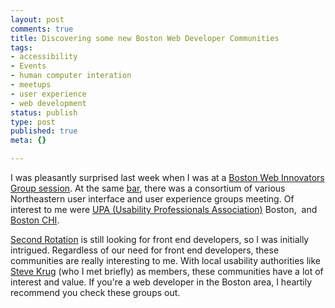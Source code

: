 ```yaml
--- 
layout: post
comments: true
title: Discovering some new Boston Web Developer Communities
tags: 
- accessibility
- Events
- human computer interation
- meetups
- user experience
- web development
status: publish
type: post
published: true
meta: {}

---
```

I was pleasantly surprised last week when I was at a <a href="http://www.webinnovatorsgroup.com/2007/11/14/webinno-small-group-dinner-%e2%80%93-%e2%80%9cthe-secrets-of-social-network-platform-apps%e2%80%9d/">Boston Web Innovators Group session</a>. At the same <a href="http://www.classicirish.com/asgard_about.html">bar</a>, there was a consortium of various Northeastern user interface and user experience groups meeting. Of interest to me were <a href="http://upaboston.org/">UPA (Usability Professionals Association)</a> Boston,  and <a href="http://www.bostonchi.org/">Boston CHI</a>.

<a href="http://www.secondrotation.com/main/careers">Second Rotation</a> is still looking for front end developers, so I was initially intrigued. Regardless of our need for front end developers, these communities are really interesting to me. With local usability authorities like <a href="http://www.sensible.com/">Steve Krug</a> (who I met briefly) as members, these communities have a lot of interest and value. If you're a web developer in the Boston area, I heartily recommend you check these groups out.
